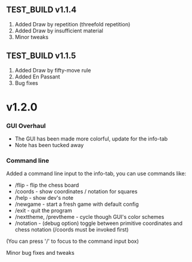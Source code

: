 ## TEST_BUILD v1.1.4

1. Added Draw by repetition (threefold repetition)
2. Added Draw by insufficient material
3. Minor tweaks

## TEST_BUILD v1.1.5

1. Added Draw by fifty-move rule
2. Added En Passant
3. Bug fixes

# v1.2.0

### GUI Overhaul
- The GUI has been made more colorful, update for the info-tab
- Note has been tucked away

### Command line
Added a command line input to the info-tab, you can use commands like:
* /flip - flip the chess board
* /coords - show coordinates / notation for squares
* /help - show dev's note
* /newgame - start a fresh game with default config
* /exit - quit the program
* /nexttheme, /prevtheme - cycle though GUI's color schemes
* /notation - (debug option) toggle between primitive coordinates and chess notation (/coords must be invoked first)

(You can press '/' to focus to the command input box)

Minor bug fixes and tweaks
